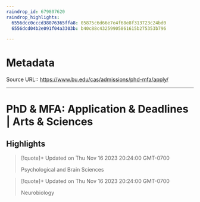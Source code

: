 ```yaml
---
raindrop_id: 679807620
raindrop_highlights:
  6556dcc0cccd38076365ffa8: 05875c6d66e7e4f68e8f313723c24bd0
  6556dcd04b2e091f04a3303b: b40c88c43259905861615b275353b796

---
```


# Metadata
Source URL:: https://www.bu.edu/cas/admissions/phd-mfa/apply/


---
# PhD &amp; MFA: Application &amp; Deadlines | Arts &amp; Sciences



## Highlights

> [!quote]+ Updated on Thu Nov 16 2023 20:24:00 GMT-0700
>
> Psychological and Brain Sciences

> [!quote]+ Updated on Thu Nov 16 2023 20:24:00 GMT-0700
>
> Neurobiology
